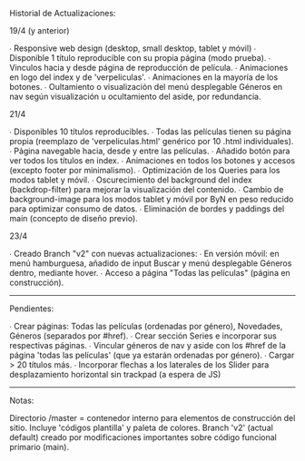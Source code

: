 Historial de Actualizaciones:

19/4 (y anterior)

∙ Responsive web design (desktop, small desktop, tablet y móvil)
∙ Disponible 1 título reproducible con su propia página (modo prueba).
∙ Vinculos hacia y desde página de reproducción de película.
∙ Animaciones en logo del index y de 'verpeliculas'.
∙ Animaciones en la mayoría de los botones.
∙ Oultamiento o visualización del menú desplegable Géneros en nav según visualización u ocultamiento del aside, por redundancia.
  

21/4

∙ Disponibles 10 títulos reproducibles.
∙ Todas las películas tienen su página propia (reemplazo de 'verpeliculas.html' genérico por 10 .html individuales).
∙ Página navegable hacia, desde y entre las películas.
∙ Añadido botón para ver todos los títulos en index. 
∙ Animaciones en todos los botones y accesos (excepto footer por minimalismo).
∙ Optimización de los Queries para los modos tablet y móvil.
∙ Oscurecimiento del background del index (backdrop-filter) para mejorar la visualización del contenido.
∙ Cambio de background-image para los modos tablet y móvil por ByN en peso reducido para optimizar consumo de datos.
∙ Eliminación de bordes y paddings del main (concepto de diseño previo).

23/4

∙ Creado Branch "v2" con nuevas actualizaciones: 
∙ En versión móvil: en menú hamburguesa, añadido de input Buscar y menú desplegable Géneros dentro, mediante hover.
∙ Acceso a página "Todas las películas" (página en construcción).


---------------
Pendientes:

∙ Crear páginas: Todas las películas (ordenadas por género), Novedades, Géneros (separados por #href).
∙ Crear sección Series e incorporar sus respectivas páginas.
∙ Vincular géneros de nav y aside con los #href de la página 'todas las películas' (que ya estarán ordenadas por género). 
∙ Cargar > 20 títulos más.
∙ Incorporar flechas a los laterales de los Slider para desplazamiento horizontal sin trackpad (a espera de JS)

---------------
Notas:

Directorio /master = contenedor interno para elementos de construcción del sitio. Incluye 'códigos plantilla' y paleta de colores.
Branch 'v2' (actual default) creado por modificaciones importantes sobre código funcional primario (main). 

